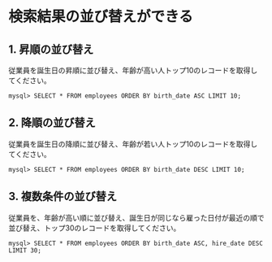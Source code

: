 # 検索結果の並び替えができる

## 1. 昇順の並び替え

従業員を誕生日の昇順に並び替え、年齢が高い人トップ10のレコードを取得してください。

```mysql
mysql> SELECT * FROM employees ORDER BY birth_date ASC LIMIT 10;
```

## 2. 降順の並び替え

従業員を誕生日の降順に並び替え、年齢が若い人トップ10のレコードを取得してください。

```mysql
mysql> SELECT * FROM employees ORDER BY birth_date DESC LIMIT 10;
```

## 3. 複数条件の並び替え

従業員を、年齢が高い順に並び替え、誕生日が同じなら雇った日付が最近の順で並び替え、トップ30のレコードを取得してください。

```mysql
mysql> SELECT * FROM employees ORDER BY birth_date ASC, hire_date DESC LIMIT 30;
```
